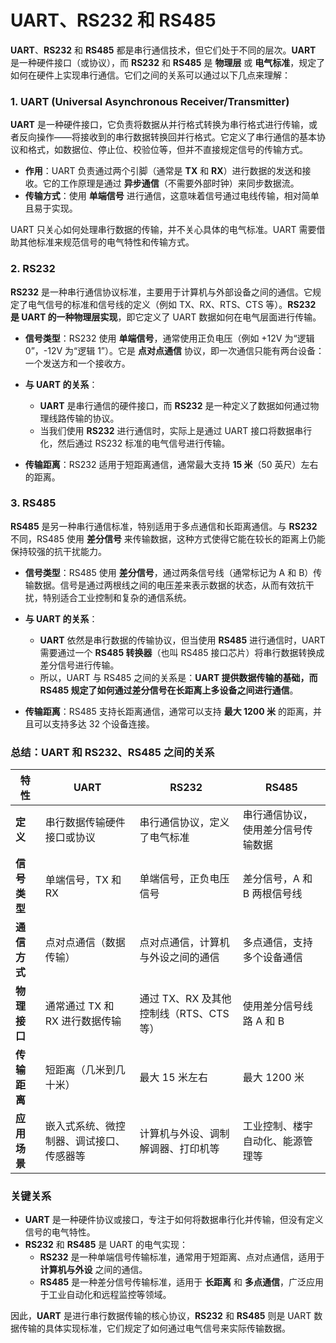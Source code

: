 # **UART**、**RS232** 和 **RS485**

**UART**、**RS232** 和 **RS485** 都是串行通信技术，但它们处于不同的层次。**UART** 是一种硬件接口（或协议），而 **RS232** 和 **RS485** 是 **物理层** 或 **电气标准**，规定了如何在硬件上实现串行通信。它们之间的关系可以通过以下几点来理解：

### 1. **UART (Universal Asynchronous Receiver/Transmitter)**
**UART** 是一种硬件接口，它负责将数据从并行格式转换为串行格式进行传输，或者反向操作——将接收到的串行数据转换回并行格式。它定义了串行通信的基本协议和格式，如数据位、停止位、校验位等，但并不直接规定信号的传输方式。

- **作用**：UART 负责通过两个引脚（通常是 **TX** 和 **RX**）进行数据的发送和接收。它的工作原理是通过 **异步通信**（不需要外部时钟）来同步数据流。
- **传输方式**：使用 **单端信号** 进行通信，这意味着信号通过电线传输，相对简单且易于实现。
  
UART 只关心如何处理串行数据的传输，并不关心具体的电气标准。UART 需要借助其他标准来规范信号的电气特性和传输方式。

### 2. **RS232**
**RS232** 是一种串行通信协议标准，主要用于计算机与外部设备之间的通信。它规定了电气信号的标准和信号线的定义（例如 TX、RX、RTS、CTS 等）。**RS232 是 UART 的一种物理层实现**，即它定义了 UART 数据如何在电气层面进行传输。

- **信号类型**：RS232 使用 **单端信号**，通常使用正负电压（例如 +12V 为“逻辑 0”，-12V 为“逻辑 1”）。它是 **点对点通信** 协议，即一次通信只能有两台设备：一个发送方和一个接收方。
  
- **与 UART 的关系**：
  - **UART** 是串行通信的硬件接口，而 **RS232** 是一种定义了数据如何通过物理线路传输的协议。
  - 当我们使用 **RS232** 进行通信时，实际上是通过 UART 接口将数据串行化，然后通过 RS232 标准的电气信号进行传输。

- **传输距离**：RS232 适用于短距离通信，通常最大支持 **15 米**（50 英尺）左右的距离。

### 3. **RS485**
**RS485** 是另一种串行通信标准，特别适用于多点通信和长距离通信。与 **RS232** 不同，RS485 使用 **差分信号** 来传输数据，这种方式使得它能在较长的距离上仍能保持较强的抗干扰能力。

- **信号类型**：RS485 使用 **差分信号**，通过两条信号线（通常标记为 A 和 B）传输数据。信号是通过两根线之间的电压差来表示数据的状态，从而有效抗干扰，特别适合工业控制和复杂的通信系统。
  
- **与 UART 的关系**：
  - **UART** 依然是串行数据的传输协议，但当使用 **RS485** 进行通信时，UART 需要通过一个 **RS485 转换器**（也叫 RS485 接口芯片）将串行数据转换成差分信号进行传输。
  - 所以，UART 与 RS485 之间的关系是：**UART 提供数据传输的基础，而 RS485 规定了如何通过差分信号在长距离上多设备之间进行通信**。

- **传输距离**：RS485 支持长距离通信，通常可以支持 **最大 1200 米** 的距离，并且可以支持多达 32 个设备连接。

### **总结：UART 和 RS232、RS485 之间的关系**

| **特性**              | **UART**                                     | **RS232**                                 | **RS485**                                  |
|-----------------------|----------------------------------------------|-------------------------------------------|-------------------------------------------|
| **定义**              | 串行数据传输硬件接口或协议                    | 串行通信协议，定义了电气标准              | 串行通信协议，使用差分信号传输数据         |
| **信号类型**          | 单端信号，TX 和 RX                           | 单端信号，正负电压信号                    | 差分信号，A 和 B 两根信号线                |
| **通信方式**          | 点对点通信（数据传输）                       | 点对点通信，计算机与外设之间的通信        | 多点通信，支持多个设备通信                |
| **物理接口**          | 通常通过 TX 和 RX 进行数据传输                | 通过 TX、RX 及其他控制线（RTS、CTS 等）   | 使用差分信号线路 A 和 B                    |
| **传输距离**          | 短距离（几米到几十米）                       | 最大 15 米左右                            | 最大 1200 米                               |
| **应用场景**          | 嵌入式系统、微控制器、调试接口、传感器等      | 计算机与外设、调制解调器、打印机等        | 工业控制、楼宇自动化、能源管理等          |

### **关键关系**
- **UART** 是一种硬件协议或接口，专注于如何将数据串行化并传输，但没有定义信号的电气特性。
- **RS232** 和 **RS485** 是 UART 的电气实现：
  - **RS232** 是一种单端信号传输标准，通常用于短距离、点对点通信，适用于 **计算机与外设** 之间的通信。
  - **RS485** 是一种差分信号传输标准，适用于 **长距离** 和 **多点通信**，广泛应用于工业自动化和远程监控等领域。

因此，**UART** 是进行串行数据传输的核心协议，**RS232** 和 **RS485** 则是 UART 数据传输的具体实现标准，它们规定了如何通过电气信号来实际传输数据。